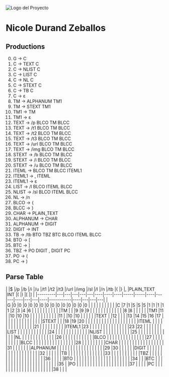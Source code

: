 ![Logo del Proyecto](imagenes/logo.png)
# Nicole Durand Zeballos

## Productions
0.  G -> C
1.  C -> TEXT C
2.  C -> NLIST C
3.  C -> LIST C
4.  C -> NL C
5.  C -> STEXT C
6.  C -> TB C
7.  C -> ε
8.  TM -> ALPHANUM TM1
9.  TM -> STEXT TM1
10. TM1 -> TM
11. TM1 -> ε
12. TEXT -> /p BLCO TM BLCC
13. TEXT -> /t1 BLCO TM BLCC
14. TEXT -> /t2 BLCO TM BLCC
15. TEXT -> /t3 BLCO TM BLCC
16. TEXT -> /url BLCO TM BLCC
17. TEXT -> /img BLCO TM BLCC
18. STEXT -> /b BLCO TM BLCC
19. STEXT -> /i BLCO TM BLCC
20. STEXT -> /u BLCO TM BLCC
21. ITEML -> BLCO TM BLCC ITEML1
22. ITEML1 -> , ITEML
23. ITEML1 -> ε
24. LIST -> /l BLCO ITEML BLCC
25. NLIST -> /sl BLCO ITEML BLCC
26. NL -> /n
27. BLCO -> {
28. BLCC -> }
29. CHAR -> PLAIN_TEXT
30. ALPHANUM -> CHAR
31. ALPHANUM -> DIGIT
32. DIGIT -> INT
33. TB -> /tb BTO TBZ BTC BLCO ITEML BLCC
34. BTO -> [
35. BTC -> ]
36. TBZ -> PO DIGIT , DIGIT PC
37. PO -> (
38. PC -> )

## Parse Table

|         |$  |/p |/b |/i |/u |/t1 |/t2 |/t3 |/url |/img |/sl |/l |/n |/tb |{  |}  |,   |PLAIN_TEXT |INT |(  |)  |[  |]  |
|---------|---|---|---|---|---|----|----|----|-----|-----|----|---|---|----|---|---|----|-----------|----|---|---|---|   |     
|G        |0  |0  |0  |0  |0  |0   |0   |0   |0    |0    |0   |0  |0  |0   |   |   |    |           |    |   |   |   |   |
|C        |7  |1  |5  |5  |5  |1   |1   |1   |1    |1    |2   |3  |4  |6   |   |   |    |           |    |   |   |   |   |
|TM       |   |   |9  |9  |9  |    |    |    |     |     |    |   |   |    |   |   |    |8          |8   |   |   |   |   |
|TM1      |11 |   |10 |10 |10 |    |    |    |     |     |    |   |   |    |   |11 |    |10         |10  |   |   |   |   |
|TEXT     |   |12 |   |   |   |13  |14  |15  |16   |17   |    |   |   |    |   |   |    |           |    |   |   |   |   |
|STEXT    |   |   |18 |19 |20 |    |    |    |     |     |    |   |   |    |   |   |    |           |    |   |   |   |   |
|ITEML    |   |   |   |   |   |    |    |    |     |     |    |   |   |    |21 |   |    |           |    |   |   |   |   |
|ITEML1   |23 |   |   |   |   |    |    |    |     |     |    |   |   |    |   |23 |22  |           |    |   |   |   |   |
|LIST     |   |   |   |   |   |    |    |    |     |     |    |24 |   |    |   |   |    |           |    |   |   |   |   |
|NLIST    |   |   |   |   |   |    |    |    |     |     |25  |   |   |    |   |   |    |           |    |   |   |   |   |
|NL       |   |   |   |   |   |    |    |    |     |     |    |   |26 |    |   |   |    |           |    |   |   |   |   |
|BLCO     |   |   |   |   |   |    |    |    |     |     |    |   |   |    |27 |   |    |           |    |   |   |   |   |
|BLCC     |   |   |   |   |   |    |    |    |     |     |    |   |   |    |   |28 |    |           |    |   |   |   |   |
|CHAR     |   |   |   |   |   |    |    |    |     |     |    |   |   |    |   |   |    |31         |    |   |   |   |   |
|ALPHANUM |   |   |   |   |   |    |    |    |     |     |    |   |   |    |   |   |    |29         |30  |   |   |   |   |
|DIGIT    |   |   |   |   |   |    |    |    |     |     |    |   |   |    |   |   |    |           |32  |   |   |   |   |
|TB       |   |   |   |   |   |    |    |    |     |     |    |   |   |33  |   |   |    |           |    |   |   |   |   |
|TBZ      |   |   |   |   |   |    |    |    |     |     |    |   |   |    |   |   |    |           |    |36 |   |   |   |
|BTO      |   |   |   |   |   |    |    |    |     |     |    |   |   |    |   |   |    |           |    |   |   |34 |   |
|BTC      |   |   |   |   |   |    |    |    |     |     |    |   |   |    |   |   |    |           |    |   |   |   |35 |
|PO       |   |   |   |   |   |    |    |    |     |     |    |   |   |    |   |   |    |           |    |37 |   |   |   |
|PC       |   |   |   |   |   |    |    |    |     |     |    |   |   |    |   |   |    |           |    |   |38 |   |   |
